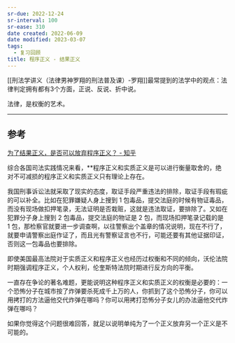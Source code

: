 ```yaml
---
sr-due: 2022-12-24
sr-interval: 100
sr-ease: 310
date created: 2022-06-09
date modified: 2023-03-07
tags:
  - 复习回顾
title: 程序正义 - 结果正义
---
```


[[刑法学讲义（法律男神罗翔的刑法普及课）-罗翔]]最常提到的法学中的观点：法律判定拥有都有3个方面，正说、反说、折中说。

法律，是权衡的艺术。

---

## 参考

[为了结果正义，是否可以放弃程序正义？ - 知乎](https://www.zhihu.com/question/26077409/answer/32593099)

综合各国司法实践情况来看，**程序正义和实质正义是可以进行衡量取舍的，绝对不可减损的程序正义和实质正义只有理论上存在。

我国刑事诉讼法就采取了现实的态度，取证手段严重违法的排除，取证手段有瑕疵的可以补全。比如在犯罪嫌疑人身上搜到 1 包毒品，提交法庭的时候有物证毒品，而没有现场做扣押笔录，无法证明是否栽赃，这就是违法取证，要排除了。又如在犯罪分子身上搜到 2 包毒品，提交法庭的物证是 2 包，而现场扣押笔录记载的是 1 包，那检察官就要进一步调查啊，以往警察出个盖章的情况说明，现在不行了，就要申请警察出庭作证了，而且光有警察证言也不行，可能还要有其他证据印证，否则这一包毒品也要排除。

即使美国最高法院对于实质正义和程序正义也经历过权衡和不同的倾向，沃伦法院时期强调程序正义，个人权利，伦奎斯特法院时期进行反方向的平衡。

一直存在争论的著名难题，更能说明这种程序正义和实质正义的权衡是必要的：一个恐怖分子在城市按了炸弹要杀死成千上万的人，你抓到了这个恐怖分子，你可以用拷打的方法逼他交代炸弹在哪吗？你可以用拷打恐怖分子女儿的办法逼他交代炸弹在哪吗？

如果你觉得这个问题很难回答，就足以说明单纯为了一个正义放弃另一个正义是不可能的。
